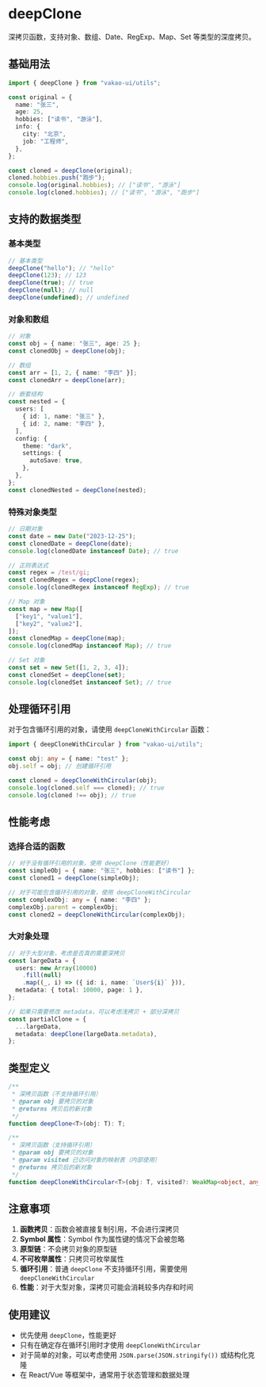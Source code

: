 # deepClone

深拷贝函数，支持对象、数组、Date、RegExp、Map、Set 等类型的深度拷贝。

## 基础用法

```ts
import { deepClone } from "vakao-ui/utils";

const original = {
  name: "张三",
  age: 25,
  hobbies: ["读书", "游泳"],
  info: {
    city: "北京",
    job: "工程师",
  },
};

const cloned = deepClone(original);
cloned.hobbies.push("跑步");
console.log(original.hobbies); // ["读书", "游泳"]
console.log(cloned.hobbies); // ["读书", "游泳", "跑步"]
```

## 支持的数据类型

### 基本类型

```ts
// 基本类型
deepClone("hello"); // "hello"
deepClone(123); // 123
deepClone(true); // true
deepClone(null); // null
deepClone(undefined); // undefined
```

### 对象和数组

```ts
// 对象
const obj = { name: "张三", age: 25 };
const clonedObj = deepClone(obj);

// 数组
const arr = [1, 2, { name: "李四" }];
const clonedArr = deepClone(arr);

// 嵌套结构
const nested = {
  users: [
    { id: 1, name: "张三" },
    { id: 2, name: "李四" },
  ],
  config: {
    theme: "dark",
    settings: {
      autoSave: true,
    },
  },
};
const clonedNested = deepClone(nested);
```

### 特殊对象类型

```ts
// 日期对象
const date = new Date("2023-12-25");
const clonedDate = deepClone(date);
console.log(clonedDate instanceof Date); // true

// 正则表达式
const regex = /test/gi;
const clonedRegex = deepClone(regex);
console.log(clonedRegex instanceof RegExp); // true

// Map 对象
const map = new Map([
  ["key1", "value1"],
  ["key2", "value2"],
]);
const clonedMap = deepClone(map);
console.log(clonedMap instanceof Map); // true

// Set 对象
const set = new Set([1, 2, 3, 4]);
const clonedSet = deepClone(set);
console.log(clonedSet instanceof Set); // true
```

## 处理循环引用

对于包含循环引用的对象，请使用 `deepCloneWithCircular` 函数：

```ts
import { deepCloneWithCircular } from "vakao-ui/utils";

const obj: any = { name: "test" };
obj.self = obj; // 创建循环引用

const cloned = deepCloneWithCircular(obj);
console.log(cloned.self === cloned); // true
console.log(cloned !== obj); // true
```

## 性能考虑

### 选择合适的函数

```ts
// 对于没有循环引用的对象，使用 deepClone（性能更好）
const simpleObj = { name: "张三", hobbies: ["读书"] };
const cloned1 = deepClone(simpleObj);

// 对于可能包含循环引用的对象，使用 deepCloneWithCircular
const complexObj: any = { name: "李四" };
complexObj.parent = complexObj;
const cloned2 = deepCloneWithCircular(complexObj);
```

### 大对象处理

```ts
// 对于大型对象，考虑是否真的需要深拷贝
const largeData = {
  users: new Array(10000)
    .fill(null)
    .map((_, i) => ({ id: i, name: `User${i}` })),
  metadata: { total: 10000, page: 1 },
};

// 如果只需要修改 metadata，可以考虑浅拷贝 + 部分深拷贝
const partialClone = {
  ...largeData,
  metadata: deepClone(largeData.metadata),
};
```

## 类型定义

```ts
/**
 * 深拷贝函数（不支持循环引用）
 * @param obj 要拷贝的对象
 * @returns 拷贝后的新对象
 */
function deepClone<T>(obj: T): T;

/**
 * 深拷贝函数（支持循环引用）
 * @param obj 要拷贝的对象
 * @param visited 已访问对象的映射表（内部使用）
 * @returns 拷贝后的新对象
 */
function deepCloneWithCircular<T>(obj: T, visited?: WeakMap<object, any>): T;
```

## 注意事项

1. **函数拷贝**：函数会被直接复制引用，不会进行深拷贝
2. **Symbol 属性**：Symbol 作为属性键的情况下会被忽略
3. **原型链**：不会拷贝对象的原型链
4. **不可枚举属性**：只拷贝可枚举属性
5. **循环引用**：普通 `deepClone` 不支持循环引用，需要使用 `deepCloneWithCircular`
6. **性能**：对于大型对象，深拷贝可能会消耗较多内存和时间

## 使用建议

- 优先使用 `deepClone`，性能更好
- 只有在确定存在循环引用时才使用 `deepCloneWithCircular`
- 对于简单的对象，可以考虑使用 `JSON.parse(JSON.stringify())` 或结构化克隆
- 在 React/Vue 等框架中，通常用于状态管理和数据处理
